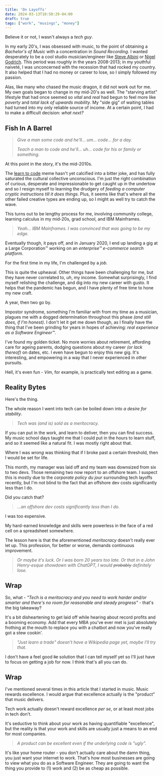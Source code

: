 ```yaml
---
title: 'On Layoffs'
date: 2024-03-13T10:50:29-04:00
draft: true
tags: ["work", "musings", "money"]
---
```


Believe it or not, I wasn't always a _tech guy_. 

In my early 20's, I was obsessed with music, to the point of obtaining a _Bachelor's of Music_ with a concentration in _Sound Recording_. I wanted desperately to be a cool studio musician/engineer like [Steve Albini](https://en.wikipedia.org/wiki/Steve_Albini) or [Nigel Godrich](https://en.wikipedia.org/wiki/Nigel_Godrich). This period was roughly in the years 2008-2013; in my youthful naiveté, I was unconcerned with the recession that had rocked my country. It also helped that I had no money or career to lose, so I simply followed my passion.

Alas, like many who chased the music dragon, it did not work out for me. My own goals began to change in my mid-20's as well. The "starving artist" lifestyle that had once seemed so _vital_ and _real_ had begun to feel more like _poverty_ and _total lack of upwards mobility_. My "side gig" of waiting tables had turned into my only reliable source of income. At a certain point, I had to make a difficult decision: _what next?_

## Fish In A Barrel 

> _Give a man some code and he'll... um... code... for a day._
>
> _Teach a man to code and he'll... uh... code for his or family or something._


At this point in the story, it's the mid-2010s. 

The [learn to code](https://en.wikipedia.org/wiki/Learn_to_Code) meme hasn't yet calcified into a bitter joke, and has fully saturated the cultural collective unconscious. I'm just the right combination of curious, desperate and impressionable to get caught up in the undertow and so I resign myself to learning the drudgery of _feeding a computer cryptic instructions till it does things_. Plus, it seems like that's where all the other failed creative types are ending up, so I might as well try to catch the wave.

This turns out to be lengthy process for me, involving community college, learning calculus in my mid-20s, grad school, and IBM Mainframes. 

> _Yeah... IBM Mainframes. I was convinced that was going to be my edge._


Eventually though, it pays off, and in January 2020, I end up landing a gig at a Large Corporation™  working on an _enterprise™ e-commerce search platform_.

For the first time in my life, I'm challenged by a _job_. 

This is quite the upheaval. Other things have been challenging for me, but they have never correlated to, _uh_, my income. Somewhat surprisingly, I find myself relishing the challenge, and dig into my new career with gusto. It helps that the pandemic has begun, and I have plenty of free time to hone my new craft.

A year, then two go by. 

Impostor syndrome, something I'm familiar with from my time as a musician, plagues me with a dogged determination throughout this phase _(and still does, if I'm honest)_. I don't let it get me down though, as I finally have the thing that I've been grinding for years in hopes of achieving: _real experience as a Software Engineer™_. 

I've found my golden ticket. No more worries about retirement, affording care for ageing parents, dodging questions about my career _(or lack thereof)_ on dates, etc. I even have begun to enjoy this new gig. It's interesting, and empowering in a way that I never experienced in other pursuits.

Hell, it's even fun - _Vim_, for example, is practically text editing as a game. 

## Reality Bytes 

Here's the thing.

The whole reason I went into tech can be boiled down into _a desire for stability_. 

> _Tech was (and is) sold as a meritocracy._

If you can put in the work, and learn to deliver, then you can find success. My music school days taught me that I could put in the hours to learn stuff, and so it seemed like a natural fit. I was mostly right about that.

Where I was _wrong_ was thinking that if I broke past a certain threshold, then I would be set for life. 

This month, my manager was laid off and my team was downsized from six to two devs. Those remaining two now report to an offshore team. I suspect this is mostly due to the _corporate policy du jour_ surrounding tech layoffs recently, but I'm not blind to the fact that an offshore dev costs significantly less than I do.

Did you catch that?

> _...an offshore dev costs significantly less than I do._

I was too expensive. 

My hard-earned knowledge and skills were powerless in the face of a red cell on a spreadsheet somewhere.

The lesson here is that the aforementioned _meritocracy_ doesn't really ever let up. This profession, for better or worse, demands continuous improvement. 

> _Or maybe it's luck. Or I was born 20 years too late. Or that in a John Henry-esque showdown with ChatGPT, I would ~~probably~~ definitely lose._

## Wrap

So, what - _"Tech is a meritocracy and you need to work harder and/or smarter and there's no room for reasonable and steady progress"_ - that's the big takeaway?

It's a bit disheartening to get laid off while hearing about record profits and a booming economy. Add that every MBA you've ever met is just absolutely frothing at the mouth to replace you with a chatbot and now you've really got a stew cookin'.

> _"Just learn a trade" doesn't have a Wikipedia page yet, maybe I'll try that._

I don't have a feel good ~~lie~~ solution that I can tell myself yet so I'll just have to focus on getting a job for now. I think that's all you can do.

## Wrap

I've mentioned several times in this article that I started in music. Music rewards excellence. I would argue that excellence actually is the "product" that music delivers. 

Tech work actually doesn't reward excellence _per se_, or at least most jobs in tech don't. 

It's seductive to think about your work as having quantifiable "excellence", but the reality is that your work and skills are usually just a means to an end for most companies. 

> _A product can be excellent even if the underlying code is "ugly"._ 

It's like your home router - you don't actually care about the damn thing, you just want your internet to work. That's how most businesses are going to view what you do as a Software Engineer. They are going to want the thing you provide to (1) work and (2) be as cheap as possible.

